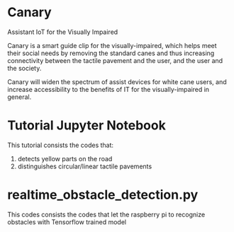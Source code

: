# Canary
Assistant IoT for the Visually Impaired

Canary is a smart guide clip for the visually-impaired, which helps meet their social needs by removing the standard canes and thus increasing connectivity between the tactile pavement and the user, and the user and the society.

Canary will widen the spectrum of assist devices for white cane users, and increase accessibility to the benefits of IT for the visually-impaired in general.







# Tutorial Jupyter Notebook
This tutorial consists the codes that:
  1. detects yellow parts on the road
  2. distinguishes circular/linear tactile pavements
 
 
 # realtime_obstacle_detection.py
 This codes consists the codes that let the raspberry pi to recognize obstacles with Tensorflow trained model
